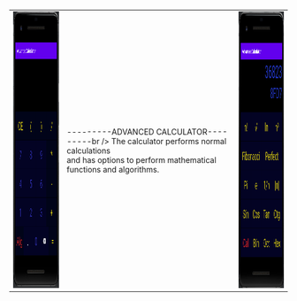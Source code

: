 
<center>
<table><tr><td>
<img src="https://github.com/Biniobiniasty/AdvancedCalculator/blob/master/Screenshoot/1.png" height="500"/>
  </td><td>
  ---------ADVANCED CALCULATOR---------br />
  The calculator performs normal calculations<br /> and has options to perform mathematical functions and algorithms.<br />
  </td><td>
  <img src="https://github.com/Biniobiniasty/AdvancedCalculator/blob/master/Screenshoot/3.png" height="500"/>
  </td></tr>
  </table>
</center>
